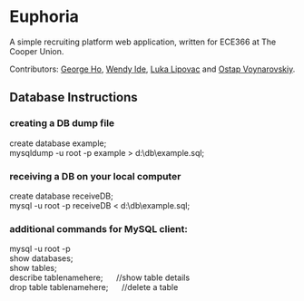 # Euphoria

A simple recruiting platform web application, written for ECE366 at The Cooper Union.

Contributors: [George Ho](https://github.com/eigenfoo), [Wendy Ide](https://github.com/wside), [Luka Lipovac](https://github.com/lipovac) and [Ostap Voynarovskiy](https://github.com/ostapstephan).

## Database Instructions   

### creating a DB dump file      
create database example;                                     
mysqldump -u root -p example > d:\db\example.sql;             

### receiving a DB on your local computer 
create database receiveDB;                           
mysql -u root -p receiveDB < d:\db\example.sql;        


### additional commands for MySQL  client:    
mysql -u root -p             
show databases;              
show tables;                
describe tablenamehere;&nbsp; &nbsp; &nbsp; //show table details  
drop table tablenamehere;&nbsp; &nbsp; &nbsp; //delete a table
